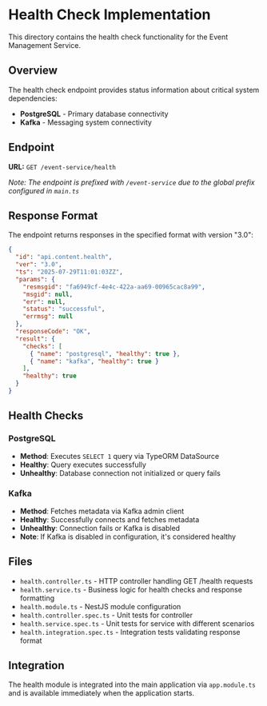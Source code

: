 # Health Check Implementation

This directory contains the health check functionality for the Event Management Service.

## Overview

The health check endpoint provides status information about critical system dependencies:
- **PostgreSQL** - Primary database connectivity
- **Kafka** - Messaging system connectivity

## Endpoint

**URL:** `GET /event-service/health`

*Note: The endpoint is prefixed with `/event-service` due to the global prefix configured in `main.ts`*

## Response Format

The endpoint returns responses in the specified format with version "3.0":

```json
{
  "id": "api.content.health",
  "ver": "3.0",
  "ts": "2025-07-29T11:01:03ZZ",
  "params": {
    "resmsgid": "fa6949cf-4e4c-422a-aa69-00965cac8a99",
    "msgid": null,
    "err": null,
    "status": "successful",
    "errmsg": null
  },
  "responseCode": "OK",
  "result": {
    "checks": [
      { "name": "postgresql", "healthy": true },
      { "name": "kafka", "healthy": true }
    ],
    "healthy": true
  }
}
```

## Health Checks

### PostgreSQL
- **Method**: Executes `SELECT 1` query via TypeORM DataSource
- **Healthy**: Query executes successfully
- **Unhealthy**: Database connection not initialized or query fails

### Kafka
- **Method**: Fetches metadata via Kafka admin client
- **Healthy**: Successfully connects and fetches metadata
- **Unhealthy**: Connection fails or Kafka is disabled
- **Note**: If Kafka is disabled in configuration, it's considered healthy

## Files

- `health.controller.ts` - HTTP controller handling GET /health requests
- `health.service.ts` - Business logic for health checks and response formatting
- `health.module.ts` - NestJS module configuration
- `health.controller.spec.ts` - Unit tests for controller
- `health.service.spec.ts` - Unit tests for service with different scenarios
- `health.integration.spec.ts` - Integration tests validating response format

## Integration

The health module is integrated into the main application via `app.module.ts` and is available immediately when the application starts.